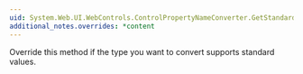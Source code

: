 ```yaml
---
uid: System.Web.UI.WebControls.ControlPropertyNameConverter.GetStandardValuesExclusive(System.ComponentModel.ITypeDescriptorContext)
additional_notes.overrides: *content
---
```


<p>Override this method if the type you want to convert supports standard values.</p>


